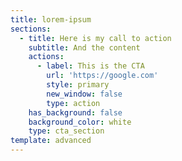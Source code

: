 ```yaml
---
title: lorem-ipsum
sections:
  - title: Here is my call to action
    subtitle: And the content
    actions:
      - label: This is the CTA
        url: 'https://google.com'
        style: primary
        new_window: false
        type: action
    has_background: false
    background_color: white
    type: cta_section
template: advanced
---
```

